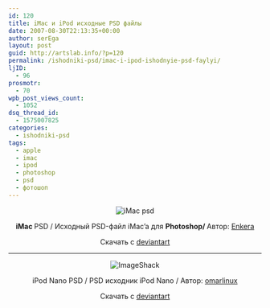 ```yaml
---
id: 120
title: iMac и iPod исходные PSD файлы
date: 2007-08-30T22:13:35+00:00
author: serEga
layout: post
guid: http://artslab.info/?p=120
permalink: /ishodniki-psd/imac-i-ipod-ishodnyie-psd-faylyi/
ljID:
  - 96
prosmotr:
  - 70
wpb_post_views_count:
  - 1052
dsq_thread_id:
  - 1575007825
categories:
  - ishodniki-psd
tags:
  - apple
  - imac
  - ipod
  - photoshop
  - psd
  - фотошоп
---
```

<p style="text-align: center">
  <img src="http://img74.imageshack.us/img74/3406/13940482ea1.jpg" title="iMac psd" alt="iMac psd" border="0" />
</p>

<p style="text-align: center">
  <strong>iMac </strong>PSD / Исходный PSD-файл iMac&#8217;a для <strong>Photoshop/ </strong>Автор: <a href="http://enkera-2005.deviantart.com/" title="iMac PSD" target="_blank">Enkera</a>
</p>

<p style="text-align: center">
  Скачать с <a href="http://enkera-2005.deviantart.com/art/iMac-Resource-PSD-61775227" title="download from deviantart" target="_blank">deviantart</a>
</p>

* * *

<p style="text-align: center">
  <img src="http://img408.imageshack.us/img408/530/69121565jo8.jpg" alt="ImageShack" border="0" />
</p>

<p style="text-align: center">
  iPod Nano PSD / PSD исходник iPod Nano / Автор: <a href="http://omarlinux.deviantart.com/" title="omarlinux" target="_blank">omarlinux</a>
</p>

<p style="text-align: center">
  Скачать с <a href="http://omarlinux.deviantart.com/art/Ipod-Nano-PSD-63661864" title="скачать psd исходник iPod Nano" target="_blank">deviantart</a>
</p>